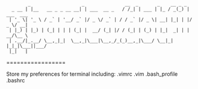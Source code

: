             _                   _               __  _       _    __ _ _           
      _ __ | |__   __ _ _ __ __| | ___  __ _   / /_| | ___ | |_ / _(_) | ___  ___ 
     | '_ \| '_ \ / _` | '__/ _` |/ _ \/ _` | / / _` |/ _ \| __| |_| | |/ _ \/ __|
     | |_) | |_) | (_| | | | (_| |  __/ (_| |/ / (_| | (_) | |_|  _| | |  __/\__ \
     | .__/|_.__/ \__,_|_|  \__,_|\___|\__,_/_(_)__,_|\___/ \__|_| |_|_|\___||___/
     |_|   |
=================

Store my preferences for terminal including:
  .vimrc
  .vim
  .bash_profile
  .bashrc
